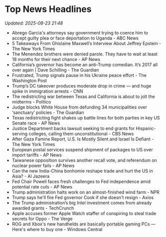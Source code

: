 # Top News Headlines

_Updated: 2025-08-23 21:48_

- Abrego Garcia's attorneys say government trying to coerce him to accept guilty plea or face deportation to Uganda - ABC News
- 5 Takeaways From Ghislaine Maxwell’s Interview About Jeffrey Epstein - The New York Times
- The Menendez brothers were denied parole. They have to wait at least 18 months for their next chance - AP News
- California’s governor has become an anti-Trump comedian. It’s 2017 all over again | Dave Schilling - The Guardian
- Frustrated, Trump signals pause in his Ukraine peace effort - The Washington Post
- Trump’s DC takeover produces moderate drop in crime — and huge spike in immigration arrests - CNN
- The redistricting war between Texas and California is about to jolt the midterms - Politico
- Judge blocks White House from defunding 34 municipalities over ‘sanctuary’ policies - The Guardian
- Texas redistricting fight shakes up battle lines for both parties in key US Senate race - AP News
- Justice Department backs lawsuit seeking to end grants for Hispanic-serving colleges, calling them unconstitutional - CBS News
- After Gaza Famine Report, U.S. Is Mostly Silent and Israel Is Defiant - The New York Times
- European postal services suspend shipment of packages to US over import tariffs - AP News
- Taiwanese opposition survives another recall vote, and referendum on nuclear power fails - AP News
- Can the new India-China bonhomie reshape trade and hurt the US in Asia? - Al Jazeera
- Fed Chair Powell faces fresh challenges to Fed independence amid potential rate cuts - AP News
- Trump administration halts work on an almost-finished wind farm - NPR
- Trump says he'll fire Fed governor Cook if she doesn't resign - Axios
- The Trump administration’s big Intel investment comes from already awarded grants - TechCrunch
- Apple accuses former Apple Watch staffer of conspiring to steal trade secrets for Oppo - The Verge
- ROG and Xbox's new handhelds are basically portable gaming PCs — Here's where to buy one - Windows Central